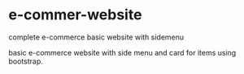 # e-commer-website
complete e-commerce basic website with sidemenu

basic e-commerce website with side menu and card for items using bootstrap.
